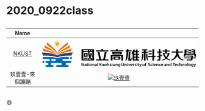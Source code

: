 # 2020_0922class
##
|Name||
|:--------------------:|:---------:|
|[NKUST](https://www.nkust.edu.tw/)|![NKUST](Nkust.png "第一校區")|
|玖壹壹-來個蹦蹦|[![玖壹壹](https://img.youtube.com/vi/R2V9sHAlLuQ/0.jpg)](https://www.youtube.com/watch?v=R2V9sHAlLuQ)|
#### 
#####
###### 
:smile:
